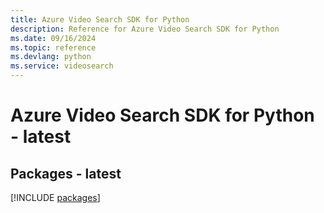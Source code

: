 ```yaml
---
title: Azure Video Search SDK for Python
description: Reference for Azure Video Search SDK for Python
ms.date: 09/16/2024
ms.topic: reference
ms.devlang: python
ms.service: videosearch
---
```

# Azure Video Search SDK for Python - latest
## Packages - latest
[!INCLUDE [packages](video-search-index.md)]